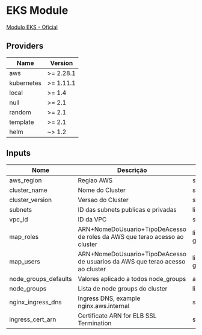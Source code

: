 # EKS Module
[Modulo EKS - Oficial](https://github.com/terraform-aws-modules/terraform-aws-eks)

## Providers

| Name | Version |
|------|---------|
| aws | >= 2.28.1 |
| kubernetes | >= 1.11.1 |
| local | >= 1.4 |
| null | >= 2.1 |
| random | >= 2.1 |
| template | >= 2.1 |
| helm | ~> 1.2 |

## Inputs

| Nome | Descrição | Tipo | Default | Obrigatorio |
|------|-------------|------|---------|:--------:|
| aws_region | Regiao AWS | string | "" | sim |
| cluster_name | Nome do Cluster | string | "" | sim |
| cluster_version | Versao do Cluster | string | "1.16" | sim |
| subnets | ID das subnets publicas e privadas | list(string) | "" | sim |
| vpc_id | ID da VPC | string | "" | sim |
| map_roles | ARN+NomeDoUsuario+TipoDeAcesso de roles da AWS que terao acesso ao cluster | list(object({rolearn=string,username=string, groups=list(string)})) | [] | sim |
| map_users | ARN+NomeDoUsuario+TipoDeAcesso de usuarios da AWS que terao acesso ao cluster | list(object({userarn=string,username=string, groups=list(string)})) | [] | sim |
| node_groups_defaults | Valores aplicado a todos node_groups | any | "" | sim |
| node_groups | Lista de node groups do cluster | list | [] | sim |
| nginx_ingress_dns | Ingress DNS, example nginx.aws.internal | string | "" | sim |
| ingress_cert_arn | Certificate ARN for ELB SSL Termination | string | "" | sim |